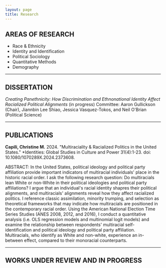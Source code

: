 ```yaml
---
layout: page
title: Research
---
```


**AREAS OF RESEARCH**
-
- Race &  Ethnicity
- Identity and Identification
- Political Sociology
- Quantitative Methods
- Demography

--- 

**DISSERTATION**
-
*Creating Panethnicity: How Discrimination and Ethnonational Identity Affect Racialized Political Alignments* (in progress)
Committee: Aaron Gullickson (Chair), Jiannbin Lee Shiao, Jessica Vasquez-Tokos, and Neil O'Brian (Political Science)

---

**PUBLICATIONS**
-
**Capili, Christine M.** 2024. "Multiraciality & Racialized Politics in the United States." *Identities: Global Studies in Culture and Power 31(4):1-23. doi: 10.1080/1070289X.2024.2373608.

ABSTRACT: In the United States, political ideology and political party affiliation provide important indicators of multiracial individuals' place in the historic racial order. I ask the following research question: Do multiracials lean White or non-White in their political ideologies and political party affiliations? I argue that an individual's racial identity shapres their political alignments, and multiracials' alignments reveal how they affect racialized politics. I reference classic assimilation, minority trumping, and selection as theoretical frameworks that may indicate how multiracials are positioned in the contemporary racial order. Using the American National Election Time Series Studies (ANES 2008, 2012, and 2016), I conduct a quantitative analysis (i.e. OLS regression models and multinomial logit models) and examine the relationship between respondents' multiracial self-identification and political ideology and political party affiliation. Multiracials, who identify as White and non-white, experience an in-between effect, compared to their monoracial counterparts.

---

**WORKS UNDER REVIEW AND IN PROGRESS**
-



